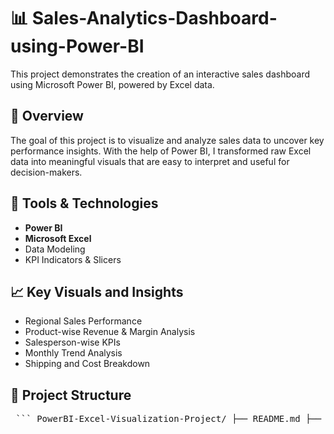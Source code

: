 # 📊 Sales-Analytics-Dashboard-using-Power-BI

This project demonstrates the creation of an interactive sales dashboard using Microsoft Power BI, powered by Excel data.

## 📌 Overview

The goal of this project is to visualize and analyze sales data to uncover key performance insights. With the help of Power BI, I transformed raw Excel data into meaningful visuals that are easy to interpret and useful for decision-makers.

## 🧰 Tools & Technologies

- **Power BI**
- **Microsoft Excel**
- Data Modeling
- KPI Indicators & Slicers

## 📈 Key Visuals and Insights

- Regional Sales Performance
- Product-wise Revenue & Margin Analysis
- Salesperson-wise KPIs
- Monthly Trend Analysis
- Shipping and Cost Breakdown

## 📂 Project Structure

<pre> ``` PowerBI-Excel-Visualization-Project/ ├── README.md ├── Data/ │ └── Raw_Data.xlsx ├── IMAGE │ ├── dashboard1.jpg │ └── Sales Dashboard.pbix ``` </pre>
